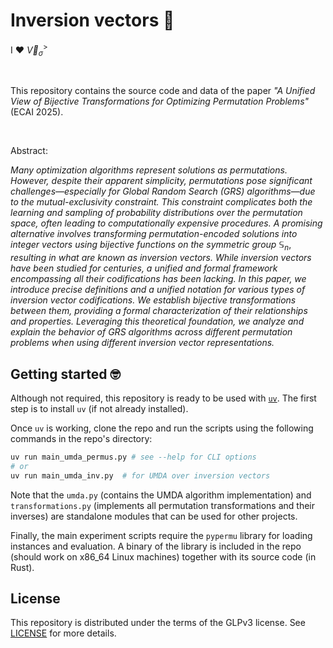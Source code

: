 # Inversion vectors 🔄 

I ❤️ $\overrightarrow{V}_\sigma^>$ 

<br>

This repository contains the source code and data of the paper *"A Unified View of Bijective Transformations for Optimizing Permutation Problems"* (ECAI 2025).

<br>

Abstract: 

*Many optimization algorithms represent solutions as permutations. However, despite their apparent simplicity, permutations pose significant challenges—especially for Global Random Search (GRS) algorithms—due to the mutual-exclusivity constraint. This constraint complicates both the learning and sampling of probability distributions over the permutation space, often leading to computationally expensive procedures.*
*A promising alternative involves transforming permutation-encoded solutions into integer vectors using bijective functions on the symmetric group* $\mathbb{S}_n$, *resulting in what are known as inversion vectors. While inversion vectors have been studied for centuries, a unified and formal framework encompassing all their codifications has been lacking.*
*In this paper, we introduce precise definitions and a unified notation for various types of inversion vector codifications. We establish bijective transformations between them, providing a formal characterization of their relationships and properties. Leveraging this theoretical foundation, we analyze and explain the behavior of GRS algorithms across different permutation problems when using different inversion vector representations.*

## Getting started 🤓

Although not required, this repository is ready to be used with [`uv`](https://docs.astral.sh/uv/). The first step is to install `uv` (if not already installed).

Once `uv` is working, clone the repo and run the scripts using the following commands in the repo's directory:

```bash
uv run main_umda_permus.py # see --help for CLI options
# or
uv run main_umda_inv.py  # for UMDA over inversion vectors
```

Note that the `umda.py` (contains the UMDA algorithm implementation) and `transformations.py` (implements all permutation transformations and their inverses) are standalone modules that can be used for other projects.

Finally, the main experiment scripts require the `pypermu` library for loading instances and evaluation. A binary of the library is included in the repo (should work on x86_64 Linux machines) together with its source code (in Rust).  

## License

This repository is distributed under the terms of the GLPv3 license. See [LICENSE](./LICENSE) for more details.

